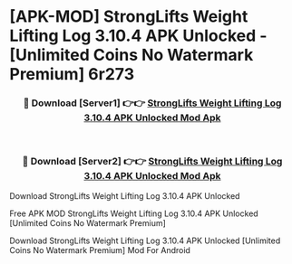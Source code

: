 # [APK-MOD] StrongLifts Weight Lifting Log 3.10.4 APK Unlocked - [Unlimited Coins No Watermark Premium] 6r273



<div align="center">
<h3>🔴 Download [Server1] 👉👉 <a href="https://momento.my/?title=StrongLifts_Weight_Lifting_Log_3.10.4_APK_Unlocked">StrongLifts Weight Lifting Log 3.10.4 APK Unlocked Mod Apk</a></h3><br>

<h3>🔴 Download [Server2] 👉👉 <a href="https://momento.my/?title=StrongLifts_Weight_Lifting_Log_3.10.4_APK_Unlocked">StrongLifts Weight Lifting Log 3.10.4 APK Unlocked Mod Apk</a></h3>
</div>



Download StrongLifts Weight Lifting Log 3.10.4 APK Unlocked 

Free APK MOD StrongLifts Weight Lifting Log 3.10.4 APK Unlocked [Unlimited Coins No Watermark Premium]

Download StrongLifts Weight Lifting Log 3.10.4 APK Unlocked [Unlimited Coins No Watermark Premium] Mod For Android
